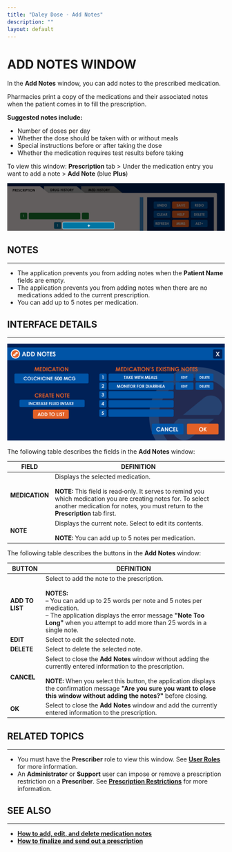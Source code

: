 ```yaml
---
title: "Daley Dose - Add Notes"
description: ""
layout: default
---
```


# **ADD NOTES WINDOW**

In the **Add Notes** window, you can add notes to the prescribed medication.  

Pharmacies print a copy of the medications and their associated notes when the patient comes in to fill the prescription.  

**Suggested notes include:**  
- Number of doses per day  
- Whether the dose should be taken with or without meals  
- Special instructions before or after taking the dose  
- Whether the medication requires test results before taking  

To view this window: **Prescription** tab > Under the medication entry you want to add a note > **Add Note** (blue **Plus**)

![Daley Dose user interface screenshot](/assets/images/daley-dose-home-window-parts-add-notes.png) 

## **NOTES**
---
- The application prevents you from adding notes when the **Patient Name** fields are empty.
- The application prevents you from adding notes when there are no medications added to the current prescription.
- You can add up to 5 notes per medication.

## **INTERFACE DETAILS**
---
![Daley Dose user interface screenshot](/assets/images/daley-dose-add-notes-window.png) 

The following table describes the fields in the **Add Notes** window:

| **FIELD**   | **DEFINITION** |
|-------------|----------------|
| **MEDICATION** | Displays the selected medication.<br><br>**NOTE:** This field is read‑only. It serves to remind you which medication you are creating notes for. To select another medication for notes, you must return to the **Prescription** tab first. |
| **NOTE** | Displays the current note. Select to edit its contents. <br><br>**NOTE:** You can add up to 5 notes per medication. |

The following table describes the buttons in the **Add Notes** window:

| **BUTTON** | **DEFINITION** |
|------------|----------------|
| **ADD TO LIST** | Select to add the note to the prescription.<br><br>**NOTES:**<br>– You can add up to 25 words per note and 5 notes per medication.<br>– The application displays the error message **"Note Too Long"** when you attempt to add more than 25 words in a single note. |
| **EDIT** | Select to edit the selected note. |
| **DELETE** | Select to delete the selected note. |
| **CANCEL** | Select to close the **Add Notes** window without adding the currently entered information to the prescription.<br><br>**NOTE:** When you select this button, the application displays the confirmation message **"Are you sure you want to close this window without adding the notes?"** before closing. |
| **OK** | Select to close the **Add Notes** window and add the currently entered information to the prescription. |

## **RELATED TOPICS**
---
- You must have the **Prescriber** role to view this window. See [**User Roles**](/daleydose/about-user-roles) for more information.  
- An **Administrator** or **Support** user can impose or remove a prescription restriction on a **Prescriber**. See [**Prescription Restrictions**](/daleydose/about-prescription-restrictions) for more information.

## **SEE ALSO**
---
- [**How to add, edit, and delete medication notes**](/daleydose/prescription-manage)  
- [**How to finalize and send out a prescription**](/daleydose/prescription-finalize)
